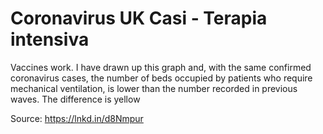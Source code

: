 # Coronavirus UK Casi - Terapia intensiva

Vaccines work. I have drawn up this graph and, with the same confirmed coronavirus cases, the number of beds occupied by patients who require mechanical ventilation, is lower than the number recorded in previous waves. The difference is yellow

Source: https://lnkd.in/d8Nmpur
